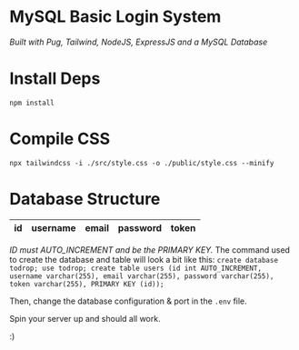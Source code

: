 # MySQL Basic Login System
*Built with Pug, Tailwind, NodeJS, ExpressJS and a MySQL Database*

# Install Deps
`npm install`
# Compile CSS
`npx tailwindcss -i ./src/style.css -o ./public/style.css --minify`
# Database Structure
| id | username | email | password | token |
|----|----------|-------|----------|-------|
*ID must AUTO_INCREMENT and be the PRIMARY KEY.*
The command used to create the database and table will look a bit like this:
`create database todrop; use todrop; create table users (id int AUTO_INCREMENT, username varchar(255), email varchar(255), password varchar(255), token varchar(255), PRIMARY KEY (id));`

Then, change the database configuration & port in the `.env` file.

Spin your server up and should all work.

:)